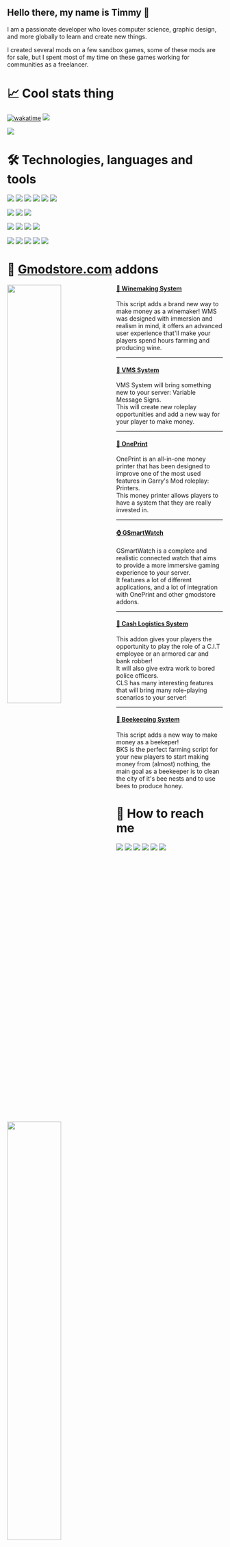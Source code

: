 ## Hello there, my name is Timmy 👋
<p>I am a passionate developer who loves computer science, graphic design, and more globally to learn and create new things.</p>
<p>I created several mods on a few sandbox games, some of these mods are for sale, but I spent most of my time on these games working for communities as a freelancer.</p>
 
# 📈 Cool stats thing
[![wakatime](https://wakatime.com/badge/user/82906db0-5de5-44ab-a813-73c42b06725a.svg)](https://wakatime.com/@82906db0-5de5-44ab-a813-73c42b06725a)
![](https://komarev.com/ghpvc/?username=Timmy-the-nobody)

<!-- [![github](https://img.shields.io/github/followers/Timmy-the-nobody?logo=github)](https://github.com/Timmy-the-nobody?tab=followers) -->
<!-- <img src="https://github-readme-stats.vercel.app/api/top-langs/?username=Timmy-the-nobody&layout=compact&count_private=true&show_icons=true&theme=github_dark&include_all_commits=true"> -->

<!-- <img src="https://github-readme-stats.vercel.app/api?username=Timmy-the-nobody&count_private=true&show_icons=true&theme=github_dark&bg_color=9edfff00&hide_border=true"> -->
<img src="https://github-readme-streak-stats.herokuapp.com/?user=Timmy-the-nobody&theme=github-dark-blue&hide_border=true&background=DD272700](https://github-readme-streak-stats.herokuapp.com?user=TimmyTheNobody&theme=github-dark-blue&hide_border=true&background=DD272700&sideLabels=818181&currStreakLabel=818181&currStreakNum=3195FF">

<!-- <img src="https://activity-graph.herokuapp.com/graph?username=Timmy-the-nobody&theme=react-dark&hide_border=true&area=true"> -->

# 🛠️ Technologies, languages and tools
<!-- ![](https://img.shields.io/badge/Windows-1c2f45?logo=Windows)
![](https://img.shields.io/badge/Android-1c2f45?logo=Android) -->

![](https://img.shields.io/badge/Lua-1c2f45?logo=Lua)
![](https://img.shields.io/badge/React-1c2f45?logo=React)
![](https://img.shields.io/badge/JavaScript-1c2f45?logo=JavaScript)
![](https://img.shields.io/badge/Sass-1c2f45?logo=Sass)
![](https://img.shields.io/badge/CSS-1c2f45?logo=CSS3)
![](https://img.shields.io/badge/HTML-1c2f45?logo=HTML5)

![](https://img.shields.io/badge/MySQL-1c2f45?logo=MySQL)
![](https://img.shields.io/badge/PostgreSQL-1c2f45?logo=PostgreSQL)
![](https://img.shields.io/badge/SQLite-1c2f45?logo=SQLite)

![](https://img.shields.io/badge/Git-1c2f45?logo=Git)
![](https://img.shields.io/badge/GitHub-1c2f45?logo=GitHub)
![](https://img.shields.io/badge/GitLab-1c2f45?logo=GitLab)
![](https://img.shields.io/badge/GitKraken-1c2f45?logo=GitKraken)

![](https://img.shields.io/badge/Visual_Studio_Code-1c2f45?logo=VisualStudioCode)
![](https://img.shields.io/badge/Unreal_Engine-1c2f45?logo=UnrealEngine)
![](https://img.shields.io/badge/WakaTime-1c2f45?logo=WakaTime)
![](https://img.shields.io/badge/GIMP-1c2f45?logo=GIMP)
![](https://img.shields.io/badge/Ableton_Live-1c2f45?logo=AbletonLive)


# 🛒 [Gmodstore.com](https://www.gmodstore.com/users/timmythenobody/addons) addons

<!--
[![](https://img.shields.io/badge/🍇_Winemaking_System-1c2f45)]()
[![](https://img.shields.io/badge/🚧_VMS_System-1c2f45)]()
[![](https://img.shields.io/badge/📠_OnePrint-1c2f45)]()
[![](https://img.shields.io/badge/⌚_GSmartWatch-1c2f45)]()
[![](https://img.shields.io/badge/💸_Cash_Logistics_System-1c2f45)](https://www.gmodstore.com/market/view/ultimate-brinks-system-ubs)
[![](https://img.shields.io/badge/🐝_Beekeeping_System-1c2f45)](https://www.gmodstore.com/market/view/beekeeping-system)
-->

[<img align="left" width="50%" src="https://user-images.githubusercontent.com/51171246/218258727-cd51e210-9e1d-4202-ae98-9db7874ef121.jpg">](https://www.gmodstore.com/market/view/winemaking-system)

#### [🍇 Winemaking System](https://www.gmodstore.com/market/view/winemaking-system)
This script adds a brand new way to make money as a winemaker! WMS was designed with immersion and realism in mind, it offers an advanced user experience that'll make your players spend hours farming and producing wine.
___
[<img align="left" width="50%" src="https://user-images.githubusercontent.com/51171246/218258700-f4cf69f7-7c4c-49e0-a933-19b02ebe7b62.jpg">](https://www.gmodstore.com/market/view/7421)

#### [🚧 VMS System](https://www.gmodstore.com/market/view/7421)
VMS System will bring something new to your server: Variable Message Signs.
<br>This will create new roleplay opportunities and add a new way for your player to make money.
___
[<img align="left" width="50%" src="https://user-images.githubusercontent.com/51171246/218258586-5bf226bc-1918-42bb-bcc0-e05413860c6e.jpg">](https://www.gmodstore.com/market/view/oneprint)

#### [📠 OnePrint](https://www.gmodstore.com/market/view/oneprint)
OnePrint is an all-in-one money printer that has been designed to improve one of the most used features in Garry's Mod roleplay: Printers.
<br>This money printer allows players to have a system that they are really invested in. 
___
[<img align="left" width="50%" src="https://user-images.githubusercontent.com/51171246/218258495-a64ef68c-0839-4ac3-9797-483b97fc393f.jpg">](https://www.gmodstore.com/market/view/gsmartwatch-unique-and-customizable-watches-for-your-server)

#### [⌚ GSmartWatch](https://www.gmodstore.com/market/view/gsmartwatch-unique-and-customizable-watches-for-your-server)
GSmartWatch is a complete and realistic connected watch that aims to provide a more immersive gaming experience to your server.
<br>It features a lot of different applications, and a lot of integration with OnePrint and other gmodstore addons.
___
[<img align="left" width="50%" src="https://user-images.githubusercontent.com/51171246/218258414-577ea8d6-9c6b-4602-be23-c3c5beb0cf21.jpg">](https://www.gmodstore.com/market/view/ultimate-brinks-system-ubs)

#### [💸 Cash Logistics System](https://www.gmodstore.com/market/view/ultimate-brinks-system-ubs)
This addon gives your players the opportunity to play the role of a C.I.T employee or an armored car and bank robber!
<br>It will also give extra work to bored police officers.
<br>CLS has many interesting features that will bring many role-playing scenarios to your server!
___
[<img align="left" width="50%" src="https://user-images.githubusercontent.com/51171246/218258285-8b3b80b4-9978-4345-8414-fabc9bf7c3d7.jpg">](https://www.gmodstore.com/market/view/beekeeping-system)

#### [🐝 Beekeeping System](https://www.gmodstore.com/market/view/beekeeping-system)
This script adds a new way to make money as a beekeper!
<br>BKS is the perfect farming script for your new players to start making money from (almost) nothing, the main goal as a beekeeper is to clean the city of it's bee nests and to use bees to produce honey.

# 🔎 How to reach me
[![](https://img.shields.io/badge/E--Mail-1c2f45?logo=Gmail)](mailto:timmy.the.nobody@gmail.com)
[![](https://img.shields.io/badge/GitLab-1c2f45?logo=GitLab)](https://gitlab.com/timmy.the.nobody)
[![](https://img.shields.io/badge/Steam-1c2f45?logo=Steam)](https://steamcommunity.com/id/timmythenobody)
[![](https://img.shields.io/badge/Discord-1c2f45?logo=Discord)](https://discordapp.com/users/317885698747400194)
[![](https://img.shields.io/badge/YouTube-1c2f45?logo=YouTube)](https://www.youtube.com/channel/UCxGjRU8uZkj7oK8Tv22aC7A/featured)
[![](https://img.shields.io/badge/Twitch-1c2f45?logo=Twitch)](https://www.twitch.tv/timmythenobody)

<!--[![ko-fi](https://ko-fi.com/img/githubbutton_sm.svg)](https://ko-fi.com/Y8Y76Q9RC)-->

